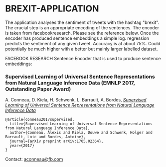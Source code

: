 # BREXIT-APPLICATION

The application analyses the sentiment of tweets with the hashtag "brexit". The crucial step is an appropriate encoding of the sentences. The encoder is taken from facebookresearch. Please see the reference below. Once the encoder has produced sentence embeddings a simple log. regression predicts the sentiment of any given tweet. Accuracy is at about 75%. Could potentially be much higher with a better but mainly larger labelled dataset.

FACEBOOK RESEARCH Sentence Encoder that is used to produce sentence embeddings:

### Supervised Learning of Universal Sentence Representations from Natural Language Inference Data (EMNLP 2017, Outstanding Paper Award)

A. Conneau, D. Kiela, H. Schwenk, L. Barrault, A. Bordes, [*Supervised Learning of Universal Sentence Representations from Natural Language Inference Data*](https://arxiv.org/abs/1705.02364)

```
@article{conneau2017supervised,
  title={Supervised Learning of Universal Sentence Representations from Natural Language Inference Data},
  author={Conneau, Alexis and Kiela, Douwe and Schwenk, Holger and Barrault, Loic and Bordes, Antoine},
  journal={arXiv preprint arXiv:1705.02364},
  year={2017}
}
```

Contact: [aconneau@fb.com](mailto:aconneau@fb.com)
